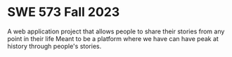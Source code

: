# SWE 573 Fall 2023
A web application project that allows people to share their stories from any point in their life
Meant to be a platform where we have can have peak at history through people's stories.

